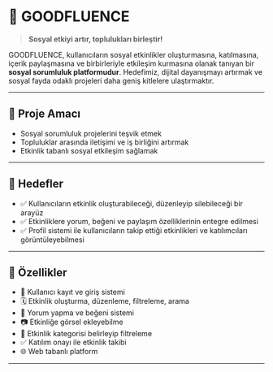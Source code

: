 # 🌱 GOODFLUENCE

> **Sosyal etkiyi artır, toplulukları birleştir!**

GOODFLUENCE, kullanıcıların sosyal etkinlikler oluşturmasına, katılmasına, içerik paylaşmasına ve birbirleriyle etkileşim kurmasına olanak tanıyan bir **sosyal sorumluluk platformudur**. Hedefimiz, dijital dayanışmayı artırmak ve sosyal fayda odaklı projeleri daha geniş kitlelere ulaştırmaktır.

---

## 🧠 Proje Amacı

- Sosyal sorumluluk projelerini teşvik etmek  
- Topluluklar arasında iletişimi ve iş birliğini artırmak  
- Etkinlik tabanlı sosyal etkileşim sağlamak  

---

## 🎯 Hedefler

- ✅ Kullanıcıların etkinlik oluşturabileceği, düzenleyip silebileceği bir arayüz
- ✅ Etkinliklere yorum, beğeni ve paylaşım özelliklerinin entegre edilmesi
- ✅ Profil sistemi ile kullanıcıların takip ettiği etkinlikleri ve katılımcıları görüntüleyebilmesi

---

## 📌 Özellikler

- 👤 Kullanıcı kayıt ve giriş sistemi  
- 🗓️ Etkinlik oluşturma, düzenleme, filtreleme, arama  
- 💬 Yorum yapma ve beğeni sistemi  
- 📷 Etkinliğe görsel ekleyebilme  
- 🧭 Etkinlik kategorisi belirleyip filtreleme  
- ✅ Katılım onayı ile etkinlik takibi  
- 🌐 Web tabanlı platform

---



